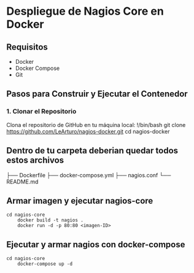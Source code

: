 # Despliegue de Nagios Core en Docker

## Requisitos

- Docker
- Docker Compose
- Git

## Pasos para Construir y Ejecutar el Contenedor

### 1. Clonar el Repositorio

Clona el repositorio de GitHub en tu máquina local:
!/bin/bash
git clone https://github.com/LeArturo/nagios-docker.git
cd nagios-docker

## Dentro de tu carpeta deberian quedar todos estos archivos

├── Dockerfile
├── docker-compose.yml
├── nagios.conf
└── README.md

## Armar imagen y ejecutar nagios-core
	cd nagios-core
		docker build -t nagios .
		docker run -d -p 80:80 <imagen-ID>

## Ejecutar y armar nagios con docker-compose
	cd nagios-core
		docker-compose up -d
